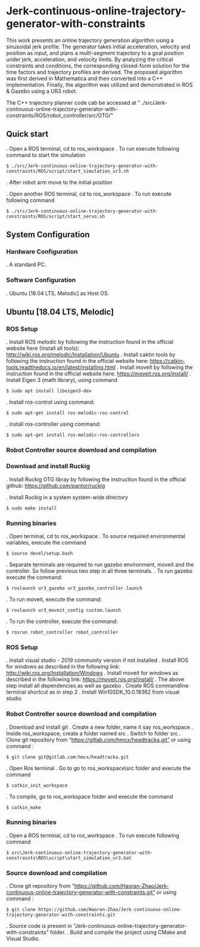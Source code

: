 # Jerk-continuous-online-trajectory-generator-with-constraints

This work presents an online trajectory generation algorithm using a sinusoidal jerk profile. The generator takes initial acceleration, velocity and position
as input, and plans a multi-segment trajectory to a goal position under jerk, acceleration, and velocity limits.
By analyzing the critical constraints and conditions, the corresponding closed-form solution for the time factors and
trajectory profiles are derived. The proposed algorithm was first derived in Mathematica and then converted into
a C++ implementation. Finally, the algorithm was utilized and demonstrated in ROS & Gazebo using a UR3 robot.

The C++ trajectory planner code cab be accessed at " ./src/Jerk-continuous-online-trajectory-generator-with-constraints/ROS/robot_controller/src/OTG/"

## Quick start
. Open a ROS terminal, cd to ros_workspace
. To run execute following command to start the simulation
```
$ ./src/Jerk-continuous-online-trajectory-generator-with-constraints/ROS/script/start_simulation_ur3.sh
```
. After robot arm move to the initial position

. Open another ROS terminal, cd to ros_workspace
. To run execute following command
```
$ ./src/Jerk-continuous-online-trajectory-generator-with-constraints/ROS/script/start_servo.sh
```
## System Configuration

### Hardware Configuration

. A standard PC.

### Software Configuration

. Ubuntu [18.04 LTS, Melodic] as Host OS.

## Ubuntu [18.04 LTS, Melodic]

### ROS Setup

. Install ROS melodic by following the instruction found in the official website here (Install all tools):
 http://wiki.ros.org/melodic/Installation/Ubuntu
. Install caktin tools by following the instruction found in the official website here:
https://catkin-tools.readthedocs.io/en/latest/installing.html
. Install moveit by following the instruction found in the official website here:
https://moveit.ros.org/install/
. Install Eigen 3 (math library), using command
```
$ sudo apt install libeigen3-dev
```
. Install ros-control using command:
```
$ sudo apt-get install ros-melodic-ros-control
```
. install ros-controller using command:
```
$ sudo apt-get install ros-melodic-ros-controllers
```
### Robot Controller source download and compilation

### Download and install Ruckig
. Install Ruckig OTG libray by following the instruction found in the official github:
https://github.com/pantor/ruckig

. Install Ruckig in a system system-wide directory
```
$ sudo make install
```
### Running binaries

. Open terminal, cd to ros_workspace
. To source required environmental variables, execute the command
```
$ source devel/setup.bash
```
. Separate terminals are required to run  gazebo environment, moveit and the controller. So follow previous two step in all three terminals.
. To run gazebo execute the command:
```
$ roslaunch ur3_gazebo ur3_gazebo_controller.launch
```
. To run moveit, execute the command:
```
$ roslaunch ur3_moveit_config custom.launch
```
. To run the controller, execute the command:
```
$ rosrun robot_controller robot_controller
```
### ROS Setup

. Install visual studio - 2019 community version if not installed
. Install ROS for windows as described in the following link:
http://wiki.ros.org/Installation/Windows
. Install moveit for windows as described in the following link:
https://moveit.ros.org/install/
. The above step install all dependencies as well as gazebo
. Create ROS  commandline terminal shortcut as in step 2
. Install Win10SDK_10.0.18362 from visual studio

### Robot Controller source download and compilation

. Download and install git
. Create a new folder, name it say ros_workspace
. Inside ros_workspace, create a folder named src
. Switch to folder src
. Clone git repository from “https://gitlab.com/hmcx/headtracka.git” or using command :
```
$ git clone git@gitlab.com:hmcx/headtracka.git
```
. Open Ros terminal
. Go to go to ros_workspace\src folder and execute the command
```
$ catkin_init_workspace
```
. To compile, go to ros_workspace folder  and execute the command
```
$ catkin_make
```
### Running binaries

. Open a ROS terminal, cd to ros_workspace
. To run execute following command
```
$ src\Jerk-continuous-online-trajectory-generator-with-constraints\ROS\script\start_simulation_ur3.bat
```
### Source download and compilation

. Clone git repository from “https://github.com/Haoran-Zhao/Jerk-continuous-online-trajectory-generator-with-constraints.git” or using command :
```
$ git clone https://github.com/Haoran-Zhao/Jerk-continuous-online-trajectory-generator-with-constraints.git
```
. Source code is present in "Jerk-continuous-online-trajectory-generator-with-constraints" folder.
. Build and compile the project using CMake and Visual Studio.
